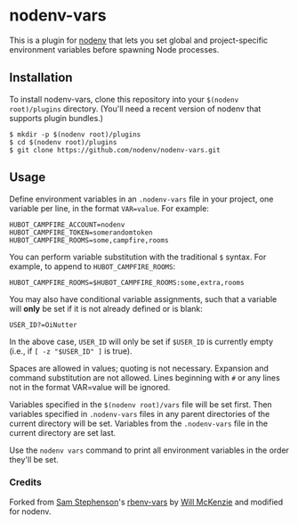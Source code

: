 # nodenv-vars

This is a plugin for [nodenv](https://github.com/nodenv/nodenv)
that lets you set global and project-specific environment variables
before spawning Node processes.

<!-- toc -->

## Installation

To install nodenv-vars, clone this repository into your
`$(nodenv root)/plugins` directory. (You'll need a recent version of nodenv
that supports plugin bundles.)

    $ mkdir -p $(nodenv root)/plugins
    $ cd $(nodenv root)/plugins
    $ git clone https://github.com/nodenv/nodenv-vars.git

## Usage

Define environment variables in an `.nodenv-vars` file in your project,
one variable per line, in the format `VAR=value`. For example:

    HUBOT_CAMPFIRE_ACCOUNT=nodenv
    HUBOT_CAMPFIRE_TOKEN=somerandomtoken
    HUBOT_CAMPFIRE_ROOMS=some,campfire,rooms

You can perform variable substitution with the traditional `$`
syntax. For example, to append to `HUBOT_CAMPFIRE_ROOMS`:

    HUBOT_CAMPFIRE_ROOMS=$HUBOT_CAMPFIRE_ROOMS:some,extra,rooms

You may also have conditional variable assignments, such that a
variable will **only** be set if it is not already defined or is blank:

    USER_ID?=OiNutter

In the above case, `USER_ID` will only be set if `$USER_ID` is
currently empty (i.e., if `[ -z "$USER_ID" ]` is true).

Spaces are allowed in values; quoting is not necessary. Expansion and
command substitution are not allowed. Lines beginning with `#` or any
lines not in the format VAR=value will be ignored.

Variables specified in the `$(nodenv root)/vars` file will be set
first. Then variables specified in `.nodenv-vars` files in any parent
directories of the current directory will be set. Variables from the
`.nodenv-vars` file in the current directory are set last.

Use the `nodenv vars` command to print all environment variables in the
order they'll be set.

### Credits

Forked from [Sam Stephenson](https://github.com/sstephenson)'s
[rbenv-vars](https://github.com/rbenv/rbenv-vars) by [Will
McKenzie](https://github.com/oinutter) and modified for nodenv.
